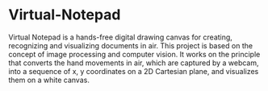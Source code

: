 # Virtual-Notepad
Virtual Notepad is a hands-free digital drawing canvas for creating, recognizing and visualizing documents in air. This project is based on the concept of image processing and computer vision. It works on the principle that converts the hand movements in air, which are captured by a webcam, into a sequence of x, y coordinates on a 2D Cartesian plane, and visualizes them on a white canvas.

